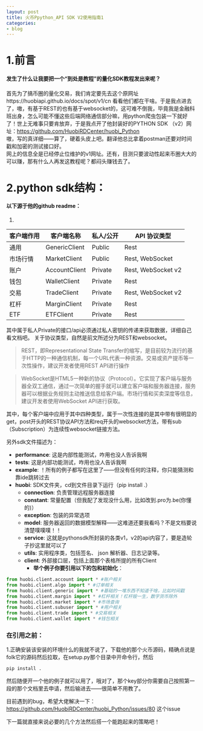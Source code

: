 ```yaml
---
layout: post
title: 火币Ppython_API SDK V2使用指南1
categories:
- blog
---
```


# 1.前言
#### 发生了什么让我要把一个“到处是教程”的量化SDK教程发出来呢？
首先为了搞币圈的量化交易，我们肯定要先去这个原网址https://huobiapi.github.io/docs/spot/v1/cn 看看他们都在干啥。于是我点进去了，嗷，有基于REST的也有基于websocket的，这可难不倒我，毕竟我是金融科班出身，怎么可能不懂这些后端网络通信部分嘛，用python爬虫包装一下就好了！世上无难事只要肯放弃，于是我点开了他封装好的PYTHON SDK （v2）网址：https://github.com/HuobiRDCenter/huobi_Python   
嗷，写的真详细——算了，硬着头皮上吧。翻译他总比拿着postman还要对时间戳和加密的测试接口好。  
网上的信息全是已经停止位维护的v1网址。还有，目测只要波动性起来币圈大大的可以赚，那有什么人再发这教程呢？都闷头赚钱去了。

# 2.python sdk结构：
#### 以下源于他的github readme：
1.
| 客户端作用 | 客户端名称        | 私人/公开 | API 协议类型       |
| ------------- | ------------- | ------- | ------------------ |
| 通用       | GenericClient | Public  | Rest               |
| 市场行情        | MarketClient  | Public  | Rest, WebSocket    |
| 账户      | AccountClient | Private | Rest, WebSocket v2 |
| 钱包        | WalletClient  | Private | Rest               |
| 交易        | TradeClient   | Private | Rest, WebSocket v2 |
| 杠杆       | MarginClient  | Private | Rest               |
| ETF           | ETFClient     | Private | Rest               |
其中属于私人Private的接口/api必须通过私人密钥的传递来获取数据，详细自己看文档吧。
关于协议类型，自然是前文所述分为REST和websocket。  

> REST，即Representational State Transfer的缩写，是目前较为流行的基于HTTP的一种通信机制，每一个URL代表一种资源。交易或资产提币等一次性操作，建议开发者使用REST API进行操作  


> WebSocket是HTML5一种新的协议（Protocol）。它实现了客户端与服务器全双工通信，通过一次简单的握手就可以建立客户端和服务器连接，服务器可以根据业务规则主动推送信息给客户端。市场行情和买卖深度等信息，建议开发者使用WebSocket API进行获取。

其中，每个客户端中应用于其中四种类型，属于一次性连接的是其中带有很明显的get，post开头的REST协议API方法和req开头的websocket方法，带有sub（Subscription）为连续性websocket链接方法。

另外sdk文件描述为：  

- **performance**: 这是内部性能测试，咋用也没人告诉我啊
- **tests**: 这是内部功能测试，咋用也没人告诉我啊
- **example**: ！所有的例子都写在这里了——但没有任何的注释，你只能猜测和靠ide跳转过去
- **huobi**: SDK文件夹，cd到文件目录下运行（pip install .）
  - **connection**: 负责管理远程服务器连接
  - **constant**: 常量配置（但我配了发现没什么用，比如改到.pro为.be(你懂的)）
  - **exception**: 包装的异常选项
  - **model**: 服务器返回的数据模型解释——这难道还要我看吗？不是文档要说清楚噗噗噗！！
  - **service**: 这就是pythonsdk所封装的各类v1，v2的api内容了，要是造轮子抄这里就可以了
  - **utils**: 实用程序类，包括签名、 json 解析器、日志记录等。
  - **client**: 外部接口层，包括上面那个表格所提的所有Client
    - **举个例子你要引用以下的包和初始化**：
```python
from huobi.client.account import * #账户相关
from huobi.client.algo import * #订单相关
from huobi.client.generic import * #基础的一堆东西不知道干啥，比如时间戳
from huobi.client.margin import * #杠杆相关！杠杆毁一生，数字货币除外
from huobi.client.market import * #市场查询
from huobi.client.subuser import * #用户相关
from huobi.client.trade import * #交易相关
from huobi.client.wallet import * #钱包相关
```

### 在引用之前：
1.正确安装该安装的环境什么的我就不说了，下载他的那个火币源码，精确点说是folk它的源码然后拉取，在setup.py那个目录中开命令行，然后
```python
pip install .
```

然后随便开一个他的例子就可以用了，哦对了，那个key部分你需要自己按照第一段的那个文档里去申请，然后输进去——很简单不用教了。

目前遇到的bug，希望大佬解决一下：
https://github.com/HuobiRDCenter/huobi_Python/issues/80 这个issue

下一篇就直接来说必要的几个方法然后搭一个能跑起来的策略吧！
